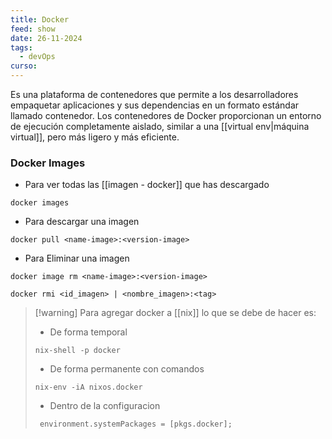 ```yaml
---
title: Docker
feed: show
date: 26-11-2024
tags:
  - devOps
curso:
---
```

Es una plataforma de contenedores que permite a los desarrolladores empaquetar aplicaciones y sus dependencias en un formato estándar llamado contenedor. Los contenedores de Docker proporcionan un entorno de ejecución completamente aislado, similar a una [[virtual env|máquina virtual]], pero más ligero y más eficiente.

### Docker Images
- Para ver todas las [[imagen - docker]] que has descargado
```
docker images
```

- Para descargar una imagen
```
docker pull <name-image>:<version-image>
```

- Para Eliminar una imagen
```
docker image rm <name-image>:<version-image>

docker rmi <id_imagen> | <nombre_imagen>:<tag>
```

>[!warning] Para agregar docker a [[nix]] lo que se debe de hacer es:
>- De forma temporal 
>```
>nix-shell -p docker
>```
>- De forma permanente con comandos 
>```
>nix-env -iA nixos.docker
>```
>- Dentro de la configuracion 
>```
>  environment.systemPackages = [pkgs.docker];
>```

